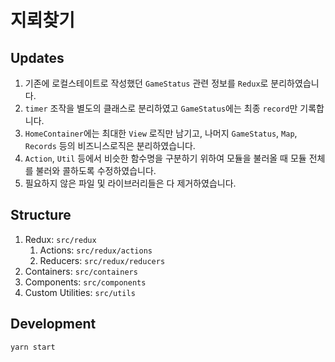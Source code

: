 # 지뢰찾기

## Updates

1. 기존에 로컬스테이트로 작성했던 `GameStatus` 관련 정보를 `Redux`로 분리하였습니다.
2. `timer` 조작을 별도의 클래스로 분리하였고 `GameStatus`에는 최종 `record`만 기록합니다.
3. `HomeContainer`에는 최대한 `View` 로직만 남기고, 나머지 `GameStatus`, `Map`, `Records` 등의 비즈니스로직은 분리하였습니다.
4. `Action`, `Util` 등에서 비슷한 함수명을 구분하기 위하여 모듈을 불러올 때 모듈 전체를 불러와 콜하도록 수정하였습니다.
5. 필요하지 않은 파일 및 라이브러리들은 다 제거하였습니다.

## Structure

1. Redux: `src/redux`
   1. Actions: `src/redux/actions`
   2. Reducers: `src/redux/reducers`
2. Containers: `src/containers`
3. Components: `src/components`
4. Custom Utilities: `src/utils`

## Development

```bash
yarn start
```
